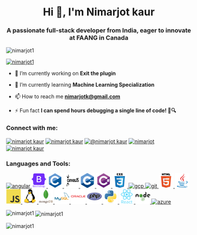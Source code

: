 <h1 align="center">Hi 👋, I'm Nimarjot kaur</h1>
<h3 align="center">A passionate full-stack developer from India, eager to innovate at FAANG in Canada</h3>

<p align="left"> <img src="https://komarev.com/ghpvc/?username=nimarjot1&label=Profile%20views&color=0e75b6&style=flat" alt="nimarjot1" /> </p>

<p align="left"> <a href="https://github.com/ryo-ma/github-profile-trophy"><img src="https://github-profile-trophy.vercel.app/?username=nimarjot1" alt="nimarjot1" /></a> </p>

- 🔭 I’m currently working on **Exit the plugin**

- 🌱 I’m currently learning **Machine Learning Specialization**

- 📫 How to reach me **nimarjotk@gmail.com**

- ⚡ Fun fact **I can spend hours debugging a single line of code! 🐞🔍**

<h3 align="left">Connect with me:</h3>
<p align="left">
<a href="https://www.linkedin.com/in/nimarjot-kaur-03039b273/" target="blank"><img align="center" src="https://raw.githubusercontent.com/rahuldkjain/github-profile-readme-generator/master/src/images/icons/Social/linked-in-alt.svg" alt="nimarjot kaur" height="30" width="40" /></a>
<a href="https://www.codechef.com/users/nimarjot kaur" target="blank"><img align="center" src="https://cdn.jsdelivr.net/npm/simple-icons@3.1.0/icons/codechef.svg" alt="nimarjot kaur" height="30" width="40" /></a>
<a href="https://www.hackerearth.com/@nimarjot kaur" target="blank"><img align="center" src="https://raw.githubusercontent.com/rahuldkjain/github-profile-readme-generator/master/src/images/icons/Social/hackerearth.svg" alt="@nimarjot kaur" height="30" width="40" /></a>
<a href="https://leetcode.com/u/nimarjot/" target="blank"><img align="center" src="https://cdn.jsdelivr.net/npm/simple-icons@v3/icons/leetcode.svg" alt="nimarjot" height="30" width="40" /></a>
<a href="https://www.interviewbit.com/profile/nimarjot-kaur/" target="blank"><img align="center" src="https://user-images.githubusercontent.com/42115530/95125514-0e501880-072e-11eb-8e9e-8d419e6fbeb9.png" alt="nimarjot kaur" height="30" width="40" /></a>
</p>

<h3 align="left">Languages and Tools:</h3>
<p align="left"> <a href="https://angular.io" target="_blank" rel="noreferrer"> <img src="https://angular.io/assets/images/logos/angular/angular.svg" alt="angular" width="40" height="40"/> </a> <a href="https://getbootstrap.com" target="_blank" rel="noreferrer"> <img src="https://raw.githubusercontent.com/devicons/devicon/master/icons/bootstrap/bootstrap-plain-wordmark.svg" alt="bootstrap" width="40" height="40"/> </a> <a href="https://www.cprogramming.com/" target="_blank" rel="noreferrer"> <img src="https://raw.githubusercontent.com/devicons/devicon/master/icons/c/c-original.svg" alt="c" width="40" height="40"/> </a> <a href="https://canvasjs.com" target="_blank" rel="noreferrer"> <img src="https://raw.githubusercontent.com/Hardik0307/Hardik0307/master/assets/canvasjs-charts.svg" alt="canvasjs" width="40" height="40"/> </a> <a href="https://www.w3schools.com/cpp/" target="_blank" rel="noreferrer"> <img src="https://raw.githubusercontent.com/devicons/devicon/master/icons/cplusplus/cplusplus-original.svg" alt="cplusplus" width="40" height="40"/> </a> <a href="https://www.w3schools.com/cs/" target="_blank" rel="noreferrer"> <img src="https://raw.githubusercontent.com/devicons/devicon/master/icons/csharp/csharp-original.svg" alt="csharp" width="40" height="40"/> </a> <a href="https://www.w3schools.com/css/" target="_blank" rel="noreferrer"> <img src="https://raw.githubusercontent.com/devicons/devicon/master/icons/css3/css3-original-wordmark.svg" alt="css3" width="40" height="40"/> </a> <a href="https://cloud.google.com" target="_blank" rel="noreferrer"> <img src="https://www.vectorlogo.zone/logos/google_cloud/google_cloud-icon.svg" alt="gcp" width="40" height="40"/> </a> <a href="https://git-scm.com/" target="_blank" rel="noreferrer"> <img src="https://www.vectorlogo.zone/logos/git-scm/git-scm-icon.svg" alt="git" width="40" height="40"/> </a> <a href="https://www.w3.org/html/" target="_blank" rel="noreferrer"> <img src="https://raw.githubusercontent.com/devicons/devicon/master/icons/html5/html5-original-wordmark.svg" alt="html5" width="40" height="40"/> </a> <a href="https://www.java.com" target="_blank" rel="noreferrer"> <img src="https://raw.githubusercontent.com/devicons/devicon/master/icons/java/java-original.svg" alt="java" width="40" height="40"/> </a> <a href="https://developer.mozilla.org/en-US/docs/Web/JavaScript" target="_blank" rel="noreferrer"> <img src="https://raw.githubusercontent.com/devicons/devicon/master/icons/javascript/javascript-original.svg" alt="javascript" width="40" height="40"/> </a> <a href="https://www.linux.org/" target="_blank" rel="noreferrer"> <img src="https://raw.githubusercontent.com/devicons/devicon/master/icons/linux/linux-original.svg" alt="linux" width="40" height="40"/> </a> <a href="https://www.mongodb.com/" target="_blank" rel="noreferrer"> <img src="https://raw.githubusercontent.com/devicons/devicon/master/icons/mongodb/mongodb-original-wordmark.svg" alt="mongodb" width="40" height="40"/> </a> <a href="https://www.mysql.com/" target="_blank" rel="noreferrer"> <img src="https://raw.githubusercontent.com/devicons/devicon/master/icons/mysql/mysql-original-wordmark.svg" alt="mysql" width="40" height="40"/> </a> <a href="https://www.oracle.com/" target="_blank" rel="noreferrer"> <img src="https://raw.githubusercontent.com/devicons/devicon/master/icons/oracle/oracle-original.svg" alt="oracle" width="40" height="40"/> </a> <a href="https://www.php.net" target="_blank" rel="noreferrer"> <img src="https://raw.githubusercontent.com/devicons/devicon/master/icons/php/php-original.svg" alt="php" width="40" height="40"/> </a> <a href="https://www.python.org" target="_blank" rel="noreferrer"> <img src="https://raw.githubusercontent.com/devicons/devicon/master/icons/python/python-original.svg" alt="python" width="40" height="40"/> </a>
<a href="https://reactjs.org/" target="_blank" rel="noreferrer"> 
    <img src="https://raw.githubusercontent.com/devicons/devicon/master/icons/react/react-original-wordmark.svg" alt="react" width="40" height="40"/> 
  </a> 
  <a href="https://nodejs.org/" target="_blank" rel="noreferrer"> 
    <img src="https://raw.githubusercontent.com/devicons/devicon/master/icons/nodejs/nodejs-original-wordmark.svg" alt="nodejs" width="40" height="40"/> 
  </a> 
  <a href="https://azure.microsoft.com/" target="_blank" rel="noreferrer"> 
    <img src="https://www.vectorlogo.zone/logos/microsoft_azure/microsoft_azure-icon.svg" alt="azure" width="40" height="40"/> 
  </a> 
     
</p>

<p><img align="left" src="https://github-readme-stats.vercel.app/api/top-langs?username=nimarjot1&show_icons=true&locale=en&layout=compact" alt="nimarjot1" /></p>

<p>&nbsp;<img align="center" src="https://github-readme-stats.vercel.app/api?username=nimarjot1&show_icons=true&locale=en" alt="nimarjot1" /></p>

<p><img align="center" src="https://github-readme-streak-stats.herokuapp.com/?user=nimarjot1&" alt="nimarjot1" /></p>
